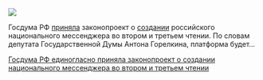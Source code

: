 <!--2025-06-10 12:48:57-->
<div class="yb">
  <div class="rss habr"><img src="https://habrastorage.org/getpro/habr/upload_files/c7a/299/ae5/c7a299ae5ad1701eaa68fce9a5f55e4c.jpg" /><p>Госдума РФ <a href="https://t.me/webstrangler/4238" rel="noopener noreferrer nofollow">приняла</a> законопроект о <a href="https://sozd.duma.gov.ru/bill/679980-8" rel="noopener noreferrer nofollow">создании</a> российского национального мессенджера во&nbsp;втором и третьем чтении. По&nbsp;словам депутата Государственной Думы Антона Горелкина, платформа будет... <p class="titl"><a href="https://habr.com/ru/news/917270/?utm_source=habrahabr&utm_medium=rss&utm_campaign=917270">Госдума РФ единогласно приняла законопроект о создании национального мессенджера во втором и третьем чтении</a></p></div>
</div>
